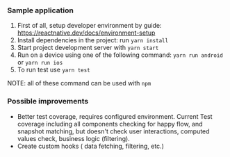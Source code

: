### Sample application

1. First of all, setup developer environment by guide: https://reactnative.dev/docs/environment-setup
2. Install dependencies in the project: run `yarn install`
3. Start project development server with `yarn start` 
4. Run on a device using one of the following command: `yarn run android` or `yarn run ios`
5. To run test use `yarn test`

NOTE: all of these command can be used with `npm`

### Possible improvements
* Better test coverage, requires configured environment. Current Test coverage including all components checking for happy flow, and snapshot matching, but doesn't check user interactions, computed values check, business logic (filtering).
* Create custom hooks ( data fetching, filtering, etc.)
